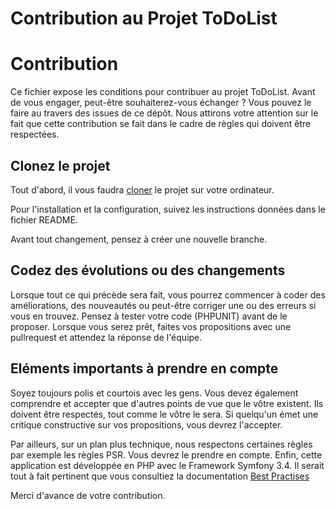Contribution au Projet ToDoList
===============================

# Contribution

Ce fichier expose les conditions pour contribuer au projet ToDoList. Avant de vous engager, peut-être souhaiterez-vous échanger ? Vous pouvez le faire au travers des issues de ce dépôt.
Nous attirons votre attention sur le fait que cette contribution se fait dans le cadre de règles qui doivent être respectées.

## Clonez le projet

Tout d'abord, il vous faudra  [cloner](https://github.com/plouha/Todo.git) le projet sur votre ordinateur.

Pour l'installation et la configuration, suivez les instructions données dans le fichier README.

Avant tout changement, pensez à créer une nouvelle branche.

## Codez des évolutions ou des changements

Lorsque tout ce qui précède sera fait, vous pourrez commencer à coder des améliorations, des nouveautés ou peut-être corriger une ou des erreurs si vous en trouvez.
Pensez à tester votre code (PHPUNIT) avant de le proposer.
Lorsque vous serez prêt, faites vos propositions avec une pullrequest et attendez la réponse de l'équipe.  

## Eléments importants à prendre en compte

Soyez toujours polis et courtois avec les gens. Vous devez également comprendre et accepter que d'autres points de vue que le vôtre existent. Ils doivent être respectés, tout comme le vôtre le sera.
Si quelqu'un émet une critique constructive sur vos propositions, vous devrez l'accepter.

Par ailleurs, sur un plan plus technique, nous respectons certaines règles par exemple les règles PSR.
Vous devrez le prendre en compte.
Enfin, cette application est développée en PHP avec le Framework Symfony 3.4.
Il serait tout à fait pertinent que vous consultiez la documentation  [Best Practises](https://symfony.com/doc/3.4/best_practices/index.html)

Merci d'avance de votre contribution.
